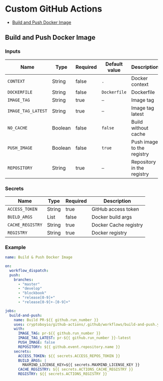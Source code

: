# Custom GitHub Actions

- [Build and Push Docker Image](#build-and-push-docker-image)

## Build and Push Docker Image

### Inputs

| Name               | Type    | Required | Default value | Description                |
| ------------------ | ------- | -------- | ------------- | -------------------------- |
| `CONTEXT`          | String  | false    | `.`           | Docker context             |
| `DOCKERFILE`       | String  | false    | `Dockerfile`  | Dockerfile                 |
| `IMAGE_TAG`        | String  | true     | `–`           | Image tag                  |
| `IMAGE_TAG_LATEST` | String  | true     | `–`           | Image tag latest           |
| `NO_CACHE`         | Boolean | false    | `false`       | Build without cache        |
| `PUSH_IMAGE`       | Boolean | false    | `true`        | Push image to the registry |
| `REPOSITORY`       | String  | true     | `–`           | Repository in the registry |

### Secrets

| Name             | Type   | Required | Description           |
| ---------------- | ------ | -------- | --------------------- |
| `ACCESS_TOKEN`   | String | true     | GitHub access token   |
| `BUILD_ARGS`     | List   | false    | Docker build args     |
| `CACHE_REGISTRY` | String | true     | Docker Cache registry |
| `REGISTRY`       | String | true     | Docker registry       |

### Example

```yaml
name: Build & Push Docker Image

on:
  workflow_dispatch:
  push:
    branches:
      - "master"
      - "develop"
      - "blockbook"
      - "release[0-9]+"
      - "release[0-9]+-[0-9]+"

jobs:
  build-and-push:
    name: Build PR-${{ github.run_number }}
    uses: cryptoboyio/github-actions/.github/workflows/build-and-push.yaml@master
    with:
      IMAGE_TAG: pr-${{ github.run_number }}
      IMAGE_TAG_LATEST: pr-${{ github.run_number }}-latest
      PUSH_IMAGE: false
      REPOSITORY: ${{ github.event.repository.name }}
    secrets:
      ACCESS_TOKEN: ${{ secrets.ACCESS_REPOS_TOKEN }}
      BUILD_ARGS: |
        MAXMIND_LICENSE_KEY=${{ secrets.MAXMIND_LICENSE_KEY }}
      CACHE_REGISTRY: ${{ secrets.ACTIONS_CACHE_REGISTRY }}
      REGISTRY: ${{ secrets.ACTIONS_REGISTRY }}
```
